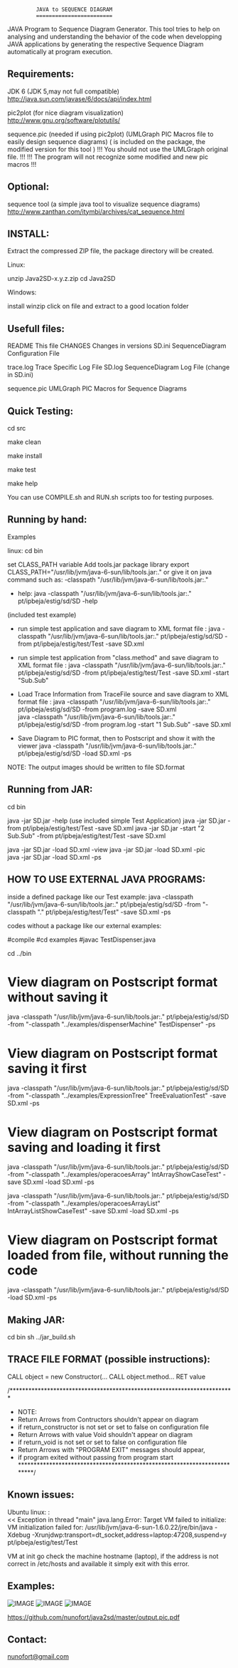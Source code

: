
             JAVA to SEQUENCE DIAGRAM 
             ========================
 
JAVA Program to Sequence Diagram Generator. This tool tries to help on analysing and understanding the behavior of the code when developping JAVA applications by generating the respective Sequence Diagram automatically at program execution.


Requirements: 
-------------

JDK 6 (JDK 5,may not full compatible) 
http://java.sun.com/javase/6/docs/api/index.html

pic2plot (for nice diagram visualization) 
http://www.gnu.org/software/plotutils/

sequence.pic (needed if using pic2plot) 
(UMLGraph PIC Macros file to easily design sequence diagrams) 
( is included on the package, the modified version for this tool )
!!! You should not use the UMLGraph original file. !!!
!!! The program will not recognize some modified and new pic macros !!! 

Optional:
---------

sequence tool (a simple java tool to visualize sequence diagrams)
http://www.zanthan.com/itymbi/archives/cat_sequence.html

INSTALL:
--------
Extract the compressed ZIP file, the package directory will be created.

Linux:

unzip Java2SD-x.y.z.zip 
cd Java2SD 

Windows:

install winzip
click on file and extract to a good location folder 

Usefull files: 
--------------

README               This file
CHANGES              Changes in versions
SD.ini               SequenceDiagram Configuration File 

trace.log            Trace Specific Log File
SD.log               SequenceDiagram Log File (change in SD.ini) 

sequence.pic         UMLGraph PIC Macros for Sequence Diagrams


Quick Testing:
--------------

cd src

make clean

make install

make test

make help

You can use COMPILE.sh and RUN.sh scripts too for testing purposes.

Running by hand: 
----------------

Examples

linux:
cd bin

set CLASS_PATH variable 
Add tools.jar package library 
export CLASS_PATH="/usr/lib/jvm/java-6-sun/lib/tools.jar:."
or give it on java command such as:
-classpath "/usr/lib/jvm/java-6-sun/lib/tools.jar:."

- help:
java -classpath "/usr/lib/jvm/java-6-sun/lib/tools.jar:." 
 pt/ipbeja/estig/sd/SD -help

(included test example)
- run simple test application and save diagram to XML format file :
java -classpath "/usr/lib/jvm/java-6-sun/lib/tools.jar:."
 pt/ipbeja/estig/sd/SD -from pt/ipbeja/estig/test/Test -save SD.xml 

- run simple test application from "class.method" and save diagram 
  to XML format file :
java -classpath "/usr/lib/jvm/java-6-sun/lib/tools.jar:."
 pt/ipbeja/estig/sd/SD -from pt/ipbeja/estig/test/Test -save SD.xml
 -start "Sub.Sub"  

- Load Trace Information from TraceFile source and save diagram to 
 XML format file :
java -classpath "/usr/lib/jvm/java-6-sun/lib/tools.jar:."
 pt/ipbeja/estig/sd/SD -from program.log -save SD.xml  
java -classpath "/usr/lib/jvm/java-6-sun/lib/tools.jar:."
 pt/ipbeja/estig/sd/SD -from program.log -start "1 Sub.Sub" -save SD.xml 

- Save Diagram to PIC format, then to Postscript and show it with the viewer 
java -classpath "/usr/lib/jvm/java-6-sun/lib/tools.jar:."
 pt/ipbeja/estig/sd/SD -load SD.xml -ps 

NOTE: The output images should be written to file SD.format

Running from JAR: 
-----------------

cd bin

java -jar SD.jar -help
(use included simple Test Application) 
java -jar SD.jar -from pt/ipbeja/estig/test/Test -save SD.xml 
java -jar SD.jar -start "2 Sub.Sub" -from pt/ipbeja/estig/test/Test
 -save SD.xml 
 
java -jar SD.jar -load SD.xml -view
java -jar SD.jar -load SD.xml -pic  
java -jar SD.jar -load SD.xml -ps 
 

HOW TO USE EXTERNAL JAVA PROGRAMS:
----------------------------------

inside a defined package like our Test example: 
java -classpath "/usr/lib/jvm/java-6-sun/lib/tools.jar:."
 pt/ipbeja/estig/sd/SD -from "-classpath \".\" pt/ipbeja/estig/test/Test"
 -save SD.xml -ps 

codes without a package like our external examples:

#compile
#cd examples
#javac TestDispenser.java

cd ../bin

# View diagram on Postscript format without saving it 
java -classpath "/usr/lib/jvm/java-6-sun/lib/tools.jar:."
 pt/ipbeja/estig/sd/SD -from "-classpath \"../examples/dispenserMachine\"
 TestDispenser" -ps 

# View diagram on Postscript format saving it first 
java -classpath "/usr/lib/jvm/java-6-sun/lib/tools.jar:."
 pt/ipbeja/estig/sd/SD -from "-classpath \"../examples/ExpressionTree\"
 TreeEvaluationTest" -save SD.xml -ps 

# View diagram on Postscript format saving and loading it first 
java -classpath "/usr/lib/jvm/java-6-sun/lib/tools.jar:."
 pt/ipbeja/estig/sd/SD -from "-classpath \"../examples/operacoesArray\"
 IntArrayShowCaseTest" -save SD.xml -load SD.xml -ps 

java -classpath "/usr/lib/jvm/java-6-sun/lib/tools.jar:."
 pt/ipbeja/estig/sd/SD -from "-classpath \"../examples/operacoesArrayList\"
 IntArrayListShowCaseTest" -save SD.xml -load SD.xml -ps 

# View diagram on Postscript format loaded from file, without running the code 
java -classpath "/usr/lib/jvm/java-6-sun/lib/tools.jar:."
 pt/ipbeja/estig/sd/SD -load SD.xml -ps 

Making JAR:
-----------
cd bin
sh ../jar_build.sh



TRACE FILE FORMAT (possible instructions): 
------------------------------------------
 CALL object = new Constructor(...
 CALL object.method...
 RET value

/************************************************************************
* NOTE:
* Return Arrows from Contructors shouldn't appear on diagram
* if return_constructor is not set or set to false on configuration file
* Return Arrows with value Void shouldn't appear on diagram
* if return_void is not set or set to false on configuration file
* Return Arrows with "PROGRAM EXIT" messages should appear, 
* if program exited without passing from program start 
*************************************************************************/

Known issues:
-------------

Ubuntu linux: :  
<<
Exception in thread "main" java.lang.Error: Target VM failed to initialize: VM initialization failed for: /usr/lib/jvm/java-6-sun-1.6.0.22/jre/bin/java -Xdebug -Xrunjdwp:transport=dt_socket,address=laptop:47208,suspend=y pt/ipbeja/estig/test/Test
>>
VM at init go check the machine hostname (laptop), if the address is not correct in /etc/hosts and available it simply exit with this error.

Examples:
---------

![IMAGE](https://github.com/nunofort/java2sd/output.pic001.jpg)
![IMAGE](output.pic001.jpg)
![IMAGE](output.pic001.png)

https://github.com/nunofort/java2sd/master/output.pic.pdf

Contact: 
--------

nunofort@gmail.com


